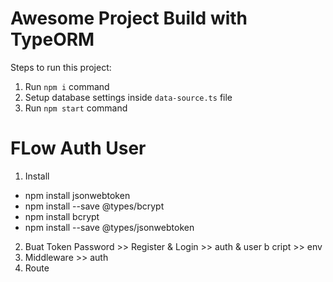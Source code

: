 # Awesome Project Build with TypeORM

Steps to run this project:

1. Run `npm i` command
2. Setup database settings inside `data-source.ts` file
3. Run `npm start` command

# FLow Auth User

1. Install

- npm install jsonwebtoken
- npm install --save @types/bcrypt
- npm install bcrypt
- npm install --save @types/jsonwebtoken

2. Buat Token Password >> Register & Login >> auth & user b cript >> env
3. Middleware >> auth
4. Route
